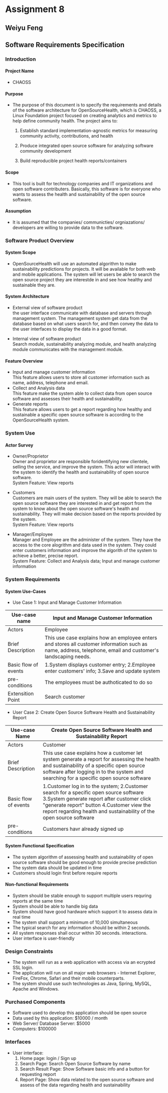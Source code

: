 # Assignment 8 

## Weiyu Feng

## Software Requirements Specification

### Introduction

#### Project Name

- CHAOSS

#### Purpose

-  The purpose of this document is to specify the requirements and details of the software architecture for OpenSourceHealth, which is CHAOSS, a Linux Foundation project focused on creating analytics and metrics to help define community health. The project aims to: 
	1. Establish standard implementation-agnostic metrics for measuring community activity, contributions, and health
    
	2. Produce integrated open source software for analyzing software community development
    
	3.  Build reproducible project health reports/containers

#### Scope

-   This tool is built for technology companies and IT organizations and open software contributers. Basically, this software is for everyone who wants to assess the health and sustainability of the open source software.

#### Assumption
-  It is assumed that the companies/ communicties/ orgniazations/ developers are willing to provide data to the software.

### Software Product Overview

#### System Scope

-  OpenSourceHealth will use an automated algorithm to make sustainability predictions for projects. It will be available for both web and mobile applications. The system will let users be able to search the open source project they are interestde in and see how healthy and sustainable they are. 
 
#### System Architecture
 
 -  External view of software product<br>
	  the user interface communicate with database and servers through management system. The management system get data from the database based on what users search for, and then convey the data to the user interfaces to display the data in a good format.

-  Internal view of software product<br>
	Search module, sustainability analyzing module, and health analyzing module communicates with the management module.

#### Feature Overview

-  Input and manage customer information<br>
	This feature allows users to store all customer information such as name, address, telephone and email.
-  Collect and Analysis data<br>
	This feature make the system able to collect data from open source software and assesses their health and sustainability.
-  Generate reports<br>
	This feature allows users to get a report regarding how healthy and sustainable a specific open source software is according to the OpenSourceHealth system.

### System Use

#### Actor Survey

-  Owner/Proprietor<br>
	Owner and proprietor are responsible foridentifying new clientele, selling the service, and improve the system. This actor will interact with the system to identify the health and sustainability of open source software.<br>
	System Feature: View reports
	
- Customers<br>
	Customers are main users of the system. They will be able to search the open source software they are interested in and get report from the system to know about the open source software's health and sustainability. They will make decision based on the reports provided by the system.<br>
	System Feature: View reports

- Manager/Employee<br>
	Manager and Employee are the administer of the system. They have the access to the core alogrithm and data used in the system. They could enter customers information and improve the algorith of the system to achieve a better, precise report.<br>
	System Feature: Collect and Analysis data; Input and manage customer information

### System Requirements

#### System Use-Cases

-  Use Case 1: Input and Manage Customer Information<br>
	
|Use-case name|Input and Manage Customer Information |
|--|--|
|Actors|Employee|
|Brief Description|This use case explains how an employee enters and stores all customer information such as name, address, telephone, email and customer's landscaping needs.|
|Basic flow of events|1.System displays customer entry; 2.Employee enter customers' info; 3.Save and update system|
|pre-conditions|The employees must be authoticated to do so|
|Extensition Point|Search customer|

-  User Case 2: Create Open Source Software Health and Sustainability Report<br>

|Use-case Name|Create Open Source Software Health and Sustainability Report|
|--|--|
|Actors|Customer|
|Brief Description|This use case explains how a customer let system generate a report for assessing the health and sustainability of a specific open source software after logging in to the system and searching for a specific open source software|
|Basic flow of events|1.Customer log in to the system; 2.Customer search for a specific open source software 3.System generate report after customer click "generate report" button 4.Customer view the report regarding health and sustainability of the open source software|
|pre-conditions|Customers havr already signed up|

#### System Functional Specification

-  The system algorithm of assessing health and sustainability of open source software should be good enough to provide precise prediction
- The system data should be updated in time
- Customers should login first before require reports

#### Non-functional Requirements

-  System should be stable enough to support multiple users requring reports at the same time
- System should be able to handle big data
- System should have good hardware which support it to assess data in real time 
- The system shall support a minimum of 10,000 simultaneous
- The typical search for any information should be within 2 seconds.
- All system responses shall occur within 30 seconds.
interactions.
-  User interface is user-friendly

### Design Constraints

-  The system will run as a web application with access via an ecrypted SSL login. 
- The application will run on all major web browsers - Internet Explorer, FireFox, Chrome, Safari and their mobile counterparts. 
-  The system should use such technologies as Java, Spring, MySQL, Apache and Windows.

### Purchased Components

-  Software used to develop this application should be open source
-  Data used by this application: $10000 / month
-  Web Server/ Database Server: $5000
-  Computers: $100000 

### Interfaces

- User interface:
	1. Home page: login / Sign up<br>
	2. Search Page: Search Open Source Software by name<br>
	3. Search Result Page: Show Software basic info and a button for requesting report<br>
	4. Report Page: Show data related to the open source software and assess of the data regarding health and sustainability<br>
